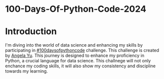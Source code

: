 # 100-Days-Of-Python-Code-2024


# Introduction
I'm diving into the world of data science and enhancing my skills by participating in  [#100daysofpythoncode](https://www.udemy.com/course/100-days-of-code/) challenge. This challenge is created by [Angela Yu](https://www.github.com/angelabauer). This journey is designed to enhance my proficiency in Python, a crucial language for data science. This challnege will not only enchance my coding skills, it will also show my consistency and discipline towards my learning.

